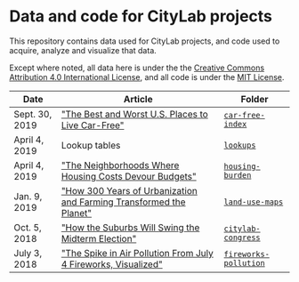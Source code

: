 # Data and code for CityLab projects

This repository contains data used for CityLab projects, and code used to acquire, analyze and visualize that data.

Except where noted, all data here is under the the [Creative Commons Attribution 4.0 International License](http://creativecommons.org/licenses/by/4.0/), and all code is under the [MIT License](http://opensource.org/licenses/MIT).

Date | Article | Folder
---|---------|-------------
Sept. 30, 2019 | ["The Best and Worst U.S. Places to Live Car-Free"](https://www.citylab.com/life/2019/09/where-live-no-car-america-public-transit-transportation/598606/) | [`car-free-index`](https://github.com/theatlantic/citylab-data/tree/master/car-free-index)
April 4, 2019 | Lookup tables | [`lookups`](https://github.com/theatlantic/citylab-data/tree/master/lookups)
April 4, 2019 | ["The Neighborhoods Where Housing Costs Devour Budgets"](https://www.citylab.com/equity/2019/04/affordable-housing-map-monthly-rent-home-mortgage-budget/586330/) | [`housing-burden`](https://github.com/theatlantic/citylab-data/tree/master/housing-burden)
Jan. 9, 2019 | ["How 300 Years of Urbanization and Farming Transformed the Planet"](https://www.citylab.com/environment/2019/01/farming-climate-change-land-use-urbanization-over-time-map/579724/) | [`land-use-maps`](https://github.com/theatlantic/citylab-data/tree/master/land-use-maps)
Oct. 5, 2018 | ["How the Suburbs Will Swing the Midterm Election"](https://www.citylab.com/equity/2018/10/midterm-election-data-suburban-voters/572137/) | [`citylab-congress`](https://github.com/theatlantic/citylab-data/tree/master/citylab-congress)
July 3, 2018 | ["The Spike in Air Pollution From July 4 Fireworks, Visualized"](https://www.citylab.com/environment/2018/07/the-spike-in-air-pollution-from-july-4-fireworks-visualized/564368/) | [`fireworks-pollution`](https://github.com/theatlantic/citylab-data/tree/master/fireworks-pollution)
